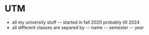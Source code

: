 # UTM
- all my university stuff
-- started in fall 2020 probably till 2024
- all different classes are separed by
-- name
-- semester
-- year
